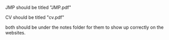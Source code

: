 JMP should be titled "JMP.pdf"

CV should be titled "cv.pdf"

both should be under the notes folder for them to show up correctly on the websites.
